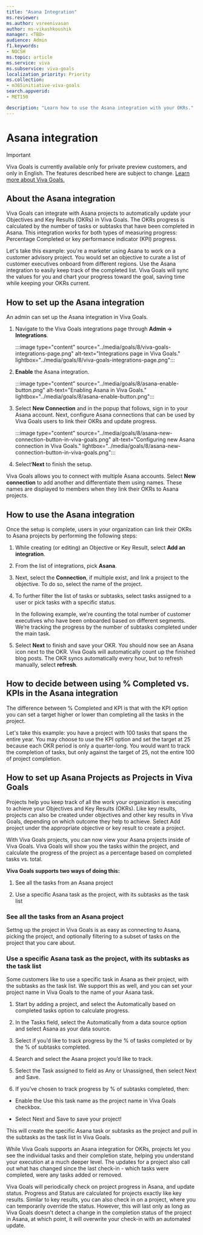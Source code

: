 ```yaml
---
title: "Asana Integration"
ms.reviewer: 
ms.author: vsreenivasan
author: ms-vikashkoushik
manager: <TBD>
audience: Admin
f1.keywords:
- NOCSH
ms.topic: article
ms.service: viva
ms.subservice: viva-goals
localization_priority: Priority
ms.collection:  
- m365initiative-viva-goals
search.appverid:
- MET150

description: "Learn how to use the Asana integration with your OKRs."
---
```


# Asana integration

> [!IMPORTANT]
> Viva Goals is currently available only for private preview customers, and only in English. The features described here are subject to change. [Learn more about Viva Goals.](https://go.microsoft.com/fwlink/?linkid=2189933)

## About the Asana integration

Viva Goals can integrate with Asana projects to automatically update your Objectives and Key Results (OKRs) in Viva Goals. The OKRs progress is calculated by the number of tasks or subtasks that have been completed in Asana. This integration works for both types of measuring progress: Percentage Completed or key performance indicator (KPI) progress.

Let's take this example: you're a marketer using Asana to work on a customer advisory project. You would set an objective to curate a list of customer executives onboard from different regions. Use the Asana integration to easily keep track of the completed list. Viva Goals will sync the values for you and chart your progress toward the goal, saving time while keeping your OKRs current.

## How to set up the Asana integration

An admin can set up the Asana integration in Viva Goals. 

1. Navigate to the Viva Goals integrations page through **Admin -> Integrations**.
    
    :::image type="content" source="../media/goals/8/viva-goals-integrations-page.png" alt-text="Integrations page in Viva Goals." lightbox="../media/goals/8/viva-goals-integrations-page.png":::

2. **Enable** the Asana integration.
    
    :::image type="content" source="../media/goals/8/asana-enable-button.png" alt-text="Enabling Asana in Viva Goals." lightbox="../media/goals/8/asana-enable-button.png":::

3. Select **New Connection** and in the popup that follows, sign in to your Asana account. Next, configure Asana connections that can be used by Viva Goals users to link their OKRs and update progress.
    
    :::image type="content" source="../media/goals/8/asana-new-connection-button-in-viva-goals.png" alt-text="Configuring new Asana connection in Viva Goals." lightbox="../media/goals/8/asana-new-connection-button-in-viva-goals.png":::

4. Select‘**Next** to finish the setup.

Viva Goals allows you to connect with multiple Asana accounts. Select **New connection** to add another and differentiate them using names. These names are displayed to members when they link their OKRs to Asana projects.

## How to use the Asana integration

Once the setup is complete, users in your organization can link their OKRs to Asana projects by performing the following steps:

1. While creating (or editing) an Objective or Key Result, select **Add an integration**.

2. From the list of integrations, pick **Asana**.

3. Next, select the **Connection**, if multiple exist, and link a project to the objective. To do so, select the name of the project.

4. To further filter the list of tasks or subtasks, select tasks assigned to a user or pick tasks with a specific status.

    In the following example, we're counting the total number of customer executives who have been onboarded based on different segments. We’re tracking the progress by the number of subtasks completed under the main task.

5. Select **Next** to finish and save your OKR. You should now see an Asana icon next to the OKR. Viva Goals will automatically count up the finished blog posts. The OKR syncs automatically every hour, but to refresh manually, select **refresh**.

## How to decide between using % Completed vs. KPIs in the Asana integration 

The difference between % Completed and KPI is that with the KPI option you can set a target higher or lower than completing all the tasks in the project.

Let's take this example: you have a project with 100 tasks that spans the entire year. You may choose to use the KPI option and set the target at 25 because each OKR period is only a quarter-long. You would want to track the completion of tasks, but only against the target of 25, not the entire 100 of project completion. 

## How to set up Asana Projects as Projects in Viva Goals

Projects help you keep track of all the work your organization is executing to achieve your Objectives and Key Results (OKRs). Like key results, projects can also be created under objectives and other key results in Viva Goals, depending on which outcome they help to achieve. Select Add project under the appropriate objective or key result to create a project.

With Viva Goals projects, you can now view your Asana projects inside of Viva Goals. Viva Goals will show you the tasks within the project, and calculate the progress of the project as a percentage based on completed tasks vs. total.

**Viva Goals supports two ways of doing this:**

1. See all the tasks from an Asana project

2. Use a specific Asana task as the project, with its subtasks as the task list

### See all the tasks from an Asana project

Settng up the project in Viva Goals is as easy as connecting to Asana, picking the project, and optionally filtering to a subset of tasks on the project that you care about.

### Use a specific Asana task as the project, with its subtasks as the task list

Some customers like to use a specific task in Asana as their project, with the subtasks as the task list. We support this as well, and you can set your project name in Viva Goals to the name of your Asana task. 

1. Start by adding a project, and select the Automatically based on completed tasks option to calculate progress.

2. In the Tasks field, select the Automatically from a data source option and select Asana as your data source.

3. Select if you’d like to track progress by the % of tasks completed or by the % of subtasks completed.

4. Search and select the Asana project you’d like to track.

5. Select the Task assigned to field as Any or Unassigned, then select Next and Save.

6. If you’ve chosen to track progress by % of subtasks completed, then:

- Enable the Use this task name as the project name in Viva Goals checkbox.

- Select Next and Save to save your project! 

This will create the specific Asana task or subtasks as the project and pull in the subtasks as the task list in Viva Goals.

While Viva Goals supports an Asana integration for OKRs, projects let you see the individual tasks and their completion state, helping you understand your execution at a much deeper level. The updates for a project also call out what has changed since the last check-in - which tasks were completed, were any tasks added or removed.

Viva Goals will periodically check on project progress in Asana, and update status. Progress and Status are calculated for projects exactly like key results. Similar to key results, you can also check in on a project, where you can temporarily override the status. However, this will last only as long as Viva Goals doesn't detect a change in the completion status of the project in Asana, at which point, it will overwrite your check-in with an automated update.
